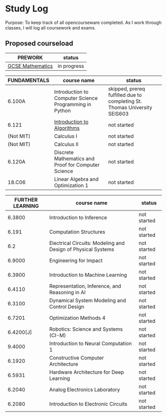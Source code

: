 # Study Log

Purpose: To keep track of all opencourseware completed. As I work through classes, I will log all coursework and exams.

## Proposed courseload

| PREWORK | status |
| -- | --|
| [GCSE Mathematics](https://github.com/MIT-OpenCourseware/Math-Prework) | in progress |

|FUNDAMENTALS | course name | status |
| --- | --- | --- |
| 6.100A | Introduction to Computer Science Programming in Python | skipped, prereq fulfilled due to completing St. Thomas University SEIS603 |
| 6.121  | [Introduction to Algorithms](https://github.com/MIT-OpenCourseware/Introduction-to-Algorithms) | not started |
| (Not MIT) | Calculus I | not started |
| (Not MIT) | Calculus II | not started |
| 6.120A | Discrete Mathematics and Proof for Computer Science |not started |
| 18.C06 | Linear Algebra and Optimization 1 | not started |

| FURTHER LEARNING | course name | status |
| --- | --- | --- |
| 6.3800 | Introduction to Inference | not started |
| 6.191 | Computation Structures | not started |
| 6.2 | Electrical Circuits: Modeling and Design of Physical Systems | not started |
| 6.9000 | Engineering for Impact | not started |
| 6.3900 | Introduction to Machine Learning | not started |
| 6.4110 | Representation, Inference, and Reasoning in AI | not started |
| 6.3100 | Dynamical System Modeling and Control Design | not started |
| 6.7201 | Optimization Methods 4 | not started |
6.4200[J] | Robotics: Science and Systems (CI-M) | not started |
9.4000 | Introduction to Neural Computation 1 | not started |
6.1920 | Constructive Computer Architecture | not started |
6.5931 | Hardware Architecture for Deep Learning | not started |
6.2040 | Analog Electronics Laboratory | not started |
6.2080 | Introduction to Electronic Circuits | not started |
